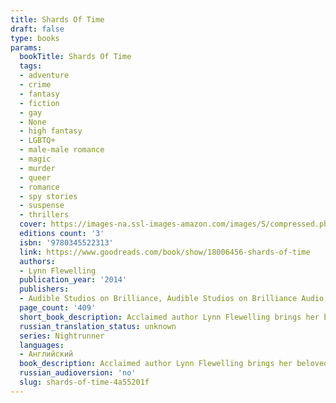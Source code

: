 ```yaml
---
title: Shards Of Time
draft: false
type: books
params:
  bookTitle: Shards Of Time
  tags:
  - adventure
  - crime
  - fantasy
  - fiction
  - gay
  - None
  - high fantasy
  - LGBTQ+
  - male-male romance
  - magic
  - murder
  - queer
  - romance
  - spy stories
  - suspense
  - thrillers
  cover: https://images-na.ssl-images-amazon.com/images/S/compressed.photo.goodreads.com/books/1377657570i/18006456.jpg
  editions count: '3'
  isbn: '9780345522313'
  link: https://www.goodreads.com/book/show/18006456-shards-of-time
  authors:
  - Lynn Flewelling
  publication_year: '2014'
  publishers:
  - Audible Studios on Brilliance, Audible Studios on Brilliance Audio, Del Rey, National Geographic Books, Random House Publishing Group
  page_count: '409'
  short_book_description: Acclaimed author Lynn Flewelling brings her beloved Nightrunners series to a close—at least for now—with a thrilling novel of murder, mystery, and magic. The governor of the sacred island of...
  russian_translation_status: unknown
  series: Nightrunner
  languages:
  - Английский
  book_description: Acclaimed author Lynn Flewelling brings her beloved Nightrunners series to a close—at least for now—with a thrilling novel of murder, mystery, and magic. The governor of the sacred island of Korous and his mistress have been killed inside a locked and guarded room. The sole witnesses to the crime—guards who broke down the doors, hearing the screams from within—have gone mad with terror, babbling about ghosts . . . and things worse than ghosts. Dispatched to Korous by the queen, master spies Alec and Seregil find all the excitement and danger they could want—and more. For an ancient evil has been awakened there, a great power that will not rest until it has escaped its otherworldly prison and taken revenge on all that lives. And only those like Alec—who have died and returned to life—can step between the worlds and confront the killer . . . even if it means a second and all too permanent death.
  russian_audioversion: 'no'
  slug: shards-of-time-4a55201f
---
```

